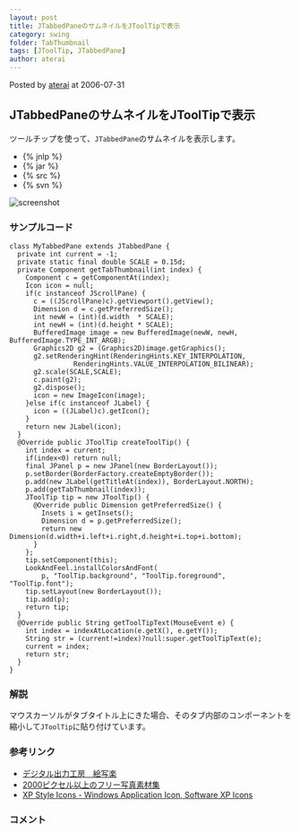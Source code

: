 ```yaml
---
layout: post
title: JTabbedPaneのサムネイルをJToolTipで表示
category: swing
folder: TabThumbnail
tags: [JToolTip, JTabbedPane]
author: aterai
---
```


Posted by [aterai](http://terai.xrea.jp/aterai.html) at 2006-07-31

## JTabbedPaneのサムネイルをJToolTipで表示
ツールチップを使って、`JTabbedPane`のサムネイルを表示します。

- {% jnlp %}
- {% jar %}
- {% src %}
- {% svn %}

<!-- dummy comment line for breaking list -->

![screenshot](https://lh4.googleusercontent.com/_9Z4BYR88imo/TQTUz8_Yw-I/AAAAAAAAAmo/wLoOmG5I3oc/s800/TabThumbnail.png)

### サンプルコード
<pre class="prettyprint"><code>class MyTabbedPane extends JTabbedPane {
  private int current = -1;
  private static final double SCALE = 0.15d;
  private Component getTabThumbnail(int index) {
    Component c = getComponentAt(index);
    Icon icon = null;
    if(c instanceof JScrollPane) {
      c = ((JScrollPane)c).getViewport().getView();
      Dimension d = c.getPreferredSize();
      int newW = (int)(d.width  * SCALE);
      int newH = (int)(d.height * SCALE);
      BufferedImage image = new BufferedImage(newW, newH, BufferedImage.TYPE_INT_ARGB);
      Graphics2D g2 = (Graphics2D)image.getGraphics();
      g2.setRenderingHint(RenderingHints.KEY_INTERPOLATION,
                RenderingHints.VALUE_INTERPOLATION_BILINEAR);
      g2.scale(SCALE,SCALE);
      c.paint(g2);
      g2.dispose();
      icon = new ImageIcon(image);
    }else if(c instanceof JLabel) {
      icon = ((JLabel)c).getIcon();
    }
    return new JLabel(icon);
  }
  @Override public JToolTip createToolTip() {
    int index = current;
    if(index&lt;0) return null;
    final JPanel p = new JPanel(new BorderLayout());
    p.setBorder(BorderFactory.createEmptyBorder());
    p.add(new JLabel(getTitleAt(index)), BorderLayout.NORTH);
    p.add(getTabThumbnail(index));
    JToolTip tip = new JToolTip() {
      @Override public Dimension getPreferredSize() {
        Insets i = getInsets();
        Dimension d = p.getPreferredSize();
        return new Dimension(d.width+i.left+i.right,d.height+i.top+i.bottom);
      }
    };
    tip.setComponent(this);
    LookAndFeel.installColorsAndFont(
        p, "ToolTip.background", "ToolTip.foreground", "ToolTip.font");
    tip.setLayout(new BorderLayout());
    tip.add(p);
    return tip;
  }
  @Override public String getToolTipText(MouseEvent e) {
    int index = indexAtLocation(e.getX(), e.getY());
    String str = (current!=index)?null:super.getToolTipText(e);
    current = index;
    return str;
  }
}
</code></pre>

### 解説
マウスカーソルがタブタイトル上にきた場合、そのタブ内部のコンポーネントを縮小して`JToolTip`に貼り付けています。

### 参考リンク
- [デジタル出力工房　絵写楽](http://www.bekkoame.ne.jp/~bootan/free2.html)
- [2000ピクセル以上のフリー写真素材集](http://sozai-free.com/)
- [XP Style Icons - Windows Application Icon, Software XP Icons](http://www.icongalore.com/)

<!-- dummy comment line for breaking list -->

### コメント
